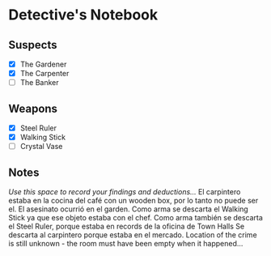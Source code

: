 # Detective's Notebook

## Suspects
- [x] The Gardener
- [x] The Carpenter
- [ ] The Banker

## Weapons
- [x] Steel Ruler
- [x] Walking Stick
- [ ] Crystal Vase

## Notes
*Use this space to record your findings and deductions...*
El carpintero estaba en la cocina del café con un wooden box, por lo tanto no puede ser el.
El asesinato ocurrió en el garden.
Como arma se descarta el Walking Stick ya que ese objeto estaba con el chef.
Como arma también se descarta el Steel Ruler, porque estaba en records de la oficina de Town Halls
Se descarta al carpintero porque estaba en el mercado.
Location of the crime is still unknown - the room must have been empty when it happened...
